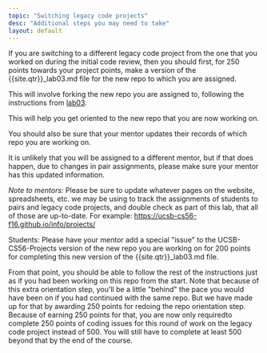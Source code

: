 ```yaml
---
topic: "Switching legacy code projects"
desc: "Additional steps you may need to take"
layout: default
---
```


If you are switching to a different legacy code project from the one that you worked on during the initial code review,
then you should first, for 250 points towards your project points, make a version of the {{site.qtr}}\_lab03.md file 
for the new repo to which you are assigned.

This will involve forking the new repo you are assigned to, following the instructions from [lab03](/lab/lab03/).

This will help you get oriented to the new repo that you are now working on.

You should also be sure that your mentor updates their records of which repo you are working on.

It is unlikely that you will be assigned to a different mentor, but if that does happen, due to changes in pair assignments, please make sure your mentor has this updated information.

*Note to mentors:* Please be sure to update whatever pages on the website, spreadsheets, etc. we may be using to track the assignments of students to pairs and legacy code projects, and double check as part of this lab, that all of those are up-to-date.  For example: https://ucsb-cs56-f16.github.io/info/projects/

Students: Please have your mentor add a special "issue" to the UCSB-CS56-Projects version of the new repo you are working on for 200 points for completing this new version of the {{site.qtr}}\_lab03.md  file.

From that point, you should be able to follow the rest of the instructions just as if you had been working on this repo from the start.  Note that because of this extra orientation step, you'll be a little "behind" the pace you would have been on if you had continued with the same repo.  But we have made up for that by awarding 250 points for redoing the repo orientation step.  Because of earning 250 points for that, you are now only requiredto complete 250 points of coding issues for this round of work on the legacy code project instead of 500.   You will still have to complete at least 500 beyond that by the end of the course.

